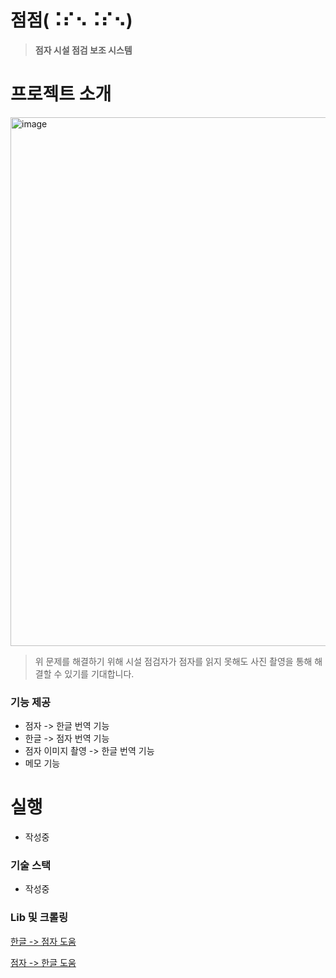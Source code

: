 # **점점(⠨⠎⠢⠨⠎⠢)**
> **점자 시설 점검 보조 시스템**


# 프로젝트 소개
<img width="846" alt="image" src="https://github.com/user-attachments/assets/5b5bf7fd-3a1c-4a91-8fa7-f2d219a46710" />

> 위 문제를 해결하기 위해 시설 점검자가 점자를 읽지 못해도 사진 촬영을 통해 해결할 수 있기를 기대합니다.

### 기능 제공
- 점자 -> 한글 번역 기능
- 한글 -> 점자 번역 기능
- 점자 이미지 촬영 -> 한글 번역 기능
- 메모 기능


# 실행
- 작성중


### 기술 스택
- 작성중

### Lib 및 크롤링

[한글 -> 점자 도움](https://github.com/Bridge-NOONGIL/KorToBraille_Python)

[점자 -> 한글 도움](https://github.com/Bridge-NOONGIL/BrailleToKor_Python)
